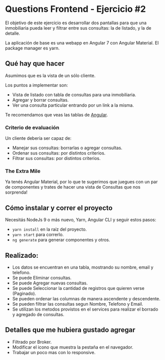 # Questions Frontend - Ejercicio #2

El objetivo de este ejercicio es desarrollar dos pantallas para que una inmobiliaria
pueda leer y filtrar entre sus consultas: la de listado, y la de detalle.

La aplicación de base es una webapp en Angular 7 con Angular Material. El package
manager es yarn.

## Qué hay que hacer

Asumimos que es la vista de un sólo cliente.

Los puntos a implementar son:
- Vista de listado con tabla de consultas para una inmobiliaria.
- Agregar y borrar consultas.
- Ver una consulta particular entrando por un link a la misma.

Te recomendamos que veas las tablas de [Angular](https://material.angular.io/components/table/overview).

### Criterio de evaluación
Un cliente debería ser capaz de:
- Manejar sus consultas: borrarlas o agregar consultas.
- Ordenar sus consultas: por distintos criterios.
- Filtrar sus consultas: por distintos criterios.


### The Extra Mile
Ya tenés Angular Material, por lo que te sugerimos que juegues con un par de componentes y trates de hacer una
vista de Consultas que nos sorprenda!


## Cómo instalar y correr el proyecto
Necesitás NodeJs 9 o más nuevo, Yarn, Angular CLI y seguir estos pasos:
- `yarn install` en la raíz del proyecto.
- `yarn start` para correrlo.
- `ng generate` para generar componentes y otros.

## Realizado:
- Los datos se encuentran en una tabla, mostrando su nombre, email y telefono.
- Se puede Eliminar consultas.
- Se puede Agregar nuevas consultas.
- Se puede Seleccionar la cantidad de registros que quieren verse (Paginado).
- Se pueden ordenar las columnas de manera ascendente y descendente.
- Se pueden filtrar las consultas segun Nombre, Telefono y Email.
- Se utilizan los metodos provistos en el services para realizar el borrado y agregado de consultas.

## Detalles que me hubiera gustado agregar
- Filtrado por Broker.
- Modificar el icono que muestra la pestaña en el navegador.
- Trabajar un poco mas con lo responsive.




